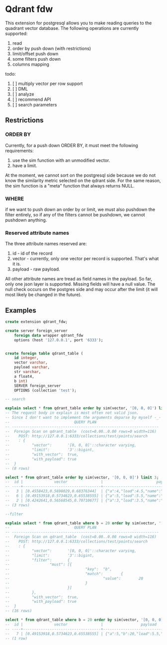 # Qdrant fdw
This extension for postgresql allows you to make reading queries to the quadrant vector database. The following operations are currently supported:
1. read
2. order by push down (with restrictions)
3. limit/offset push down
4. some filters push down
5. columns mapping

todo:
1. [ ] multiply vector per row support
2. [ ] DML
3. [ ] analyze
4. [ ] recommend API
5. [ ] search parameters

## Restrictions
### ORDER BY
Currently, for a push down ORDER BY, it must meet the following requirements:
1. use the sim function with an unmodified vector.
2. have a limit.

At the moment, we cannot sort on the postgresql side because we do not know the similarity metric selected on the qdrant side.
For the same reason, the sim function is a "meta" function that always returns NULL.

### WHERE
if we want to push down an order by or limit, we must also pushdown the filter entirely, so if any of the filters cannot be pushdown, we cannot pushdown anything.

### Reserved attribute names
The three attribute names reserved are:
1. id - id of the record
2. vector - currently, only one vector per record is supported. That's what it is.
3. payload - raw payload.

All other attribute names are tread as field names in the payload. So far, only one json layer is supported.
Missing fields will have a null value. The null check occurs on the postgres side and may occur after the limit (it will most likely be changed in the future).
## Examples

```sql
create extension qdrant_fdw;

create server foreign_server
    foreign data wrapper qdrant_fdw
    options (host '127.0.0.1', port '6333');


create foreign table qdrant_table (
    id integer,
    vector varchar,
    payload varchar,
    str varchar,
    a float4,
    b int)
    SERVER foreign_server
    OPTIONS (collection 'test');

-- search

explain select * from qdrant_table order by sim(vector, '[0, 0, 0]') limit 3;
-- The request body in explain is most often not valid json.
-- Since I don't want to implement the arguments deparse by myself -_-
--                             QUERY PLAN                            
-- ------------------------------------------------------------------
--  Foreign Scan on qdrant_table  (cost=0.00..0.00 rows=0 width=116)
--    POST: http://127.0.0.1:6333/collections/test/points/search
--    : {
--          "vector":       '[0, 0, 0]'::character varying,
--          "limit":        '3'::bigint,
--          "with_vector":  true,
--          "with_payload": true
--  }
-- (8 rows)

select * from qdrant_table order by sim(vector, '[0, 0, 0]') limit 3;
--  id |              vector               |                        payload                        |     str     | a | b 
-- ----+-----------------------------------+-------------------------------------------------------+-------------+---+---
--   3 | [0.4558423,0.5698029,0.68376344]  | {"a":4,"load":4.5,"name":"test4"}                     |             | 4 |  
--   6 | [0.49153918,0.5734623,0.65538555] | {"a":5,"load":5.5,"name":"test5","str":"hello world"} | hello world | 5 |  
--   2 | [0.4242641,0.56568545,0.70710677] | {"a":3,"load":3.5,"name":"test3"}                     |             | 3 |  
-- (3 rows)

--filter

explain select * from qdrant_table where b = 20 order by sim(vector, '[0, 0, 0]') limit 3;
--                             QUERY PLAN                            
-- ------------------------------------------------------------------
--  Foreign Scan on qdrant_table  (cost=0.00..0.00 rows=0 width=116)
--    POST: http://127.0.0.1:6333/collections/test/points/search
--    : {
--          "vector":       '[0, 0, 0]'::character varying,
--          "limit":        '3'::bigint,
--          "filter":       {
--                  "must": [{
--                                  "key":  "b",
--                                  "match":        {
--                                          "value":        20
--                                  }
--                          }]
--          },
--          "with_vector":  true,
--          "with_payload": true
--  }
-- (16 rows)

select * from qdrant_table where b = 20 order by sim(vector, '[0, 0, 0]') limit 3;
--  id |              vector               |                 payload                  | str | a | b  
-- ----+-----------------------------------+------------------------------------------+-----+---+----
--   7 | [0.49153918,0.5734623,0.65538555] | {"a":5,"b":20,"load":5.5,"name":"test5"} |     | 5 | 20
-- (1 row)

```
